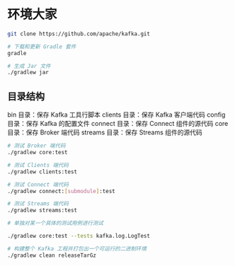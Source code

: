 # 环境大家

```sh
git clone https://github.com/apache/kafka.git

# 下载和更新 Gradle 套件
gradle

# 生成 Jar 文件
./gradlew jar
```

## 目录结构

bin 目录：保存 Kafka 工具行脚本
clients 目录：保存 Kafka 客户端代码
config 目录：保存 Kafka 的配置文件
connect 目录：保存 Connect 组件的源代码
core 目录：保存 Broker 端代码
streams 目录：保存 Streams 组件的源代码

```sh
# 测试 Broker 端代码
./gradlew core:test

# 测试 Clients 端代码
./gradlew clients:test

# 测试 Connect 端代码
./gradlew connect:[submodule]:test

# 测试 Streams 端代码
./gradlew streams:test
```

```sh
# 单独对某一个具体的测试用例进行测试

./gradlew core:test --tests kafka.log.LogTest
```

```sh
# 构建整个 Kafka 工程并打包出一个可运行的二进制环境
./gradlew clean releaseTarGz
```
